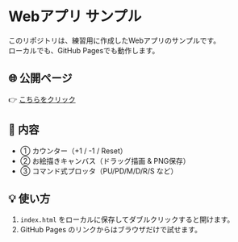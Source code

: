 # Webアプリ サンプル

このリポジトリは、練習用に作成したWebアプリのサンプルです。  
ローカルでも、GitHub Pagesでも動作します。

## 🌐 公開ページ
👉 [こちらをクリック](https://katabomb.github.io/webapp-sample/)

## 📝 内容
- ① カウンター（+1 / -1 / Reset）
- ② お絵描きキャンバス（ドラッグ描画 & PNG保存）
- ③ コマンド式プロッタ（PU/PD/M/D/R/S など）

## 💡 使い方
1. `index.html` をローカルに保存してダブルクリックすると開けます。  
2. GitHub Pages のリンクからはブラウザだけで試せます。  
